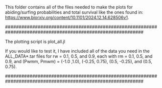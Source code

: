 This folder contains all of the files needed to make the plots for abiding/surfing probabilities
and total survival like the ones found in:
https://www.biorxiv.org/content/10.1101/2024.12.14.628506v1.

###########################################################################################################

The plotting script is plot_all.jl

If you would like to test it, I have included all of the data you need in the ALL_DATA*.tar files for 
rw = 0.1, 0.5, and 0.9, each with rm = 0.1, 0.5, and 0.9, and 
(Pwmm, Pmwm) = (-1.0 ,1.0), (-0.25, 0.75), (0.5, -0.25), and (0.5, 0.75).

###########################################################################################################
